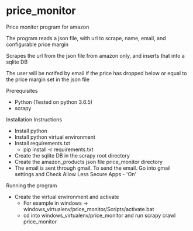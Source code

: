 # price_monitor
Price monitor program for amazon

The program reads a json file, with url to scrape, name, email, and configurable price margin

Scrapes the url from the json file from amazon only, and inserts that into a sqlite DB

The user will be notifed by email if the price has dropped below or equal to the price margin set in the json file

Prerequisites
* Python (Tested on python 3.6.5)
* scrapy

Installation Instructions
* Install python 
* Install python virtual environment
* Install requirements.txt
    * pip install -r requirements.txt
* Create the sqlite DB in the scrapy root directory
* Create the amazon_products json file price_monitor directory
* The email is sent through gmail. To send the email. Go into gmail settings and Check Allow Less Secure Apps - 'On'

Running the program
* Create the virtual environment and activate
   * For example in windows ->  windows_virtualenv/price_monitor/Scripts/activate.bat
   * cd into windows_virtualenv/price_monitor and run scrapy crawl price_monitor
